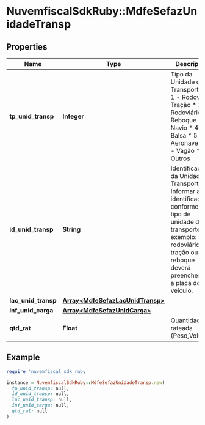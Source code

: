 # NuvemfiscalSdkRuby::MdfeSefazUnidadeTransp

## Properties

| Name | Type | Description | Notes |
| ---- | ---- | ----------- | ----- |
| **tp_unid_transp** | **Integer** | Tipo da Unidade de Transporte.  * 1 - Rodoviário Tração  * 2 - Rodoviário Reboque  * 3 - Navio  * 4 - Balsa  * 5 - Aeronave  * 6 - Vagão  * 7 - Outros |  |
| **id_unid_transp** | **String** | Identificação da Unidade de Transporte.  Informar a identificação conforme o tipo de unidade de transporte.  Por exemplo: para rodoviário tração ou reboque deverá preencher com a placa do veículo. |  |
| **lac_unid_transp** | [**Array&lt;MdfeSefazLacUnidTransp&gt;**](MdfeSefazLacUnidTransp.md) |  | [optional] |
| **inf_unid_carga** | [**Array&lt;MdfeSefazUnidCarga&gt;**](MdfeSefazUnidCarga.md) |  | [optional] |
| **qtd_rat** | **Float** | Quantidade rateada (Peso,Volume). | [optional] |

## Example

```ruby
require 'nuvemfiscal_sdk_ruby'

instance = NuvemfiscalSdkRuby::MdfeSefazUnidadeTransp.new(
  tp_unid_transp: null,
  id_unid_transp: null,
  lac_unid_transp: null,
  inf_unid_carga: null,
  qtd_rat: null
)
```

